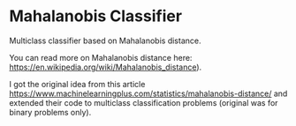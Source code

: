 # Mahalanobis Classifier

Multiclass classifier based on Mahalanobis distance. 



You can read more on Mahalanobis distance here: https://en.wikipedia.org/wiki/Mahalanobis_distance).




I got the original idea from this article https://www.machinelearningplus.com/statistics/mahalanobis-distance/ and extended their code to multiclass classification problems (original was for binary problems only).
